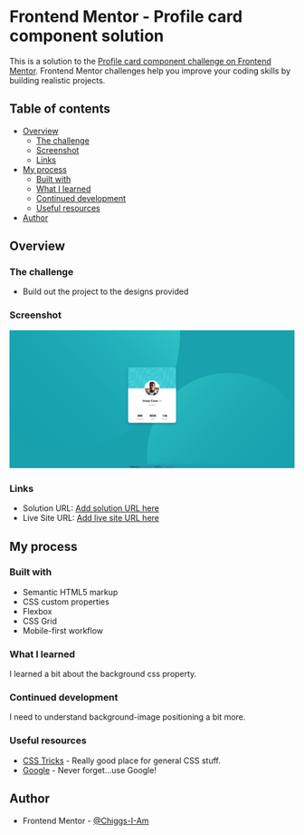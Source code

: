 # Frontend Mentor - Profile card component solution

This is a solution to the [Profile card component challenge on Frontend Mentor](https://www.frontendmentor.io/challenges/profile-card-component-cfArpWshJ). Frontend Mentor challenges help you improve your coding skills by building realistic projects. 

## Table of contents

- [Overview](#overview)
  - [The challenge](#the-challenge)
  - [Screenshot](#screenshot)
  - [Links](#links)
- [My process](#my-process)
  - [Built with](#built-with)
  - [What I learned](#what-i-learned)
  - [Continued development](#continued-development)
  - [Useful resources](#useful-resources)
- [Author](#author)

## Overview

### The challenge

- Build out the project to the designs provided

### Screenshot

![](./images/screenshot.png)

### Links

- Solution URL: [Add solution URL here](https://your-solution-url.com)
- Live Site URL: [Add live site URL here](https://your-live-site-url.com)

## My process

### Built with

- Semantic HTML5 markup
- CSS custom properties
- Flexbox
- CSS Grid
- Mobile-first workflow

### What I learned

I learned a bit about the background css property.

### Continued development

I need to understand background-image positioning a bit more.

### Useful resources

- [CSS Tricks](https://css-tricks.com) - Really good place for general CSS stuff.
- [Google](https://www.google.com) - Never forget...use Google!

## Author

- Frontend Mentor - [@Chiggs-I-Am](https://www.frontendmentor.io/profile/Chiggs-I-Am)
